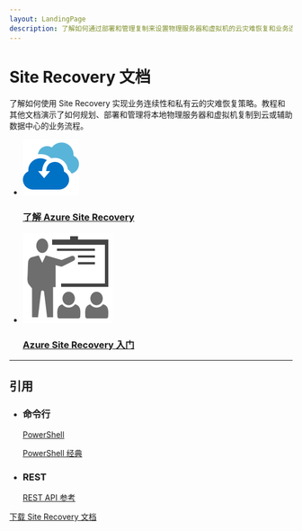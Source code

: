 ```yaml
---
layout: LandingPage
description: 了解如何通过部署和管理复制来设置物理服务器和虚拟机的云灾难恢复和业务连续性。
---
```

# Site Recovery 文档

了解如何使用 Site Recovery 实现业务连续性和私有云的灾难恢复策略。教程和其他文档演示了如何规划、部署和管理将本地物理服务器和虚拟机复制到云或辅助数据中心的业务流程。

<ul class="panelContent cardsFTitle">
    <li><a href="/azure/site-recovery/site-recovery-overview">
<div class="cardSize"><div class="cardPadding"><div class="card"><div class="cardImageOuter"><div class="cardImage"><img src="media/index/site-recovery.svg" alt="" /></div></div><div class="cardText"><h3>了解 Azure Site Recovery</h3></div></div></div>
        </div></a>
</li>
    <li><a href="/azure/site-recovery/site-recovery-best-practices">
<div class="cardSize"><div class="cardPadding"><div class="card"><div class="cardImageOuter"><div class="cardImage"><img src="media/index/get-started.svg" alt="" /></div></div><div class="cardText"><h3>Azure Site Recovery 入门</h3></div></div></div>
        </div></a>
</li>
</ul>

---

<h2>引用</h2>
<ul class="panelContent cardsW">
    <li>
        <div class="cardSize"><div class="cardPadding"><div class="card"><div class="cardText"><h3>命令行</h3><p><a href="/powershell/resourcemanager/azurerm.siterecovery/v3.2.0/azurerm.siterecovery">PowerShell</a></p><p><a href="/powershell/servicemanagement/azure.siterecovery/v3.1.0/azure.siterecovery">PowerShell 经典</a></p></div></div></div>
        </div>
    </li>
    <li>
        <div class="cardSize"><div class="cardPadding"><div class="card"><div class="cardText"><h3>REST</h3><p><a href="https://msdn.microsoft.com/zh-cn/library/mt750497">REST API 参考</a></p></div></div></div>
        </div>
    </li>
</ul>

<div class="downloadHolder"><a href="https://opbuildstorageprod.blob.core.windows.net/output-pdf-files/zh-cn/Azure.azure-documents/live/site-recovery.pdf">
<div class="img"></div>
        <div class="text">下载 Site Recovery 文档</div>
    </a>

</div>

<!---HONumber=Mooncake_0206_2017-->